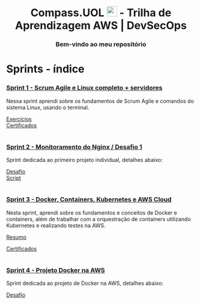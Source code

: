 <h1 align=center> Compass.UOL <img src="https://logospng.org/download/uol/logo-uol-icon-256.png" width="27"/> - Trilha de Aprendizagem AWS | DevSecOps </h1>

<h3 align="center">Bem-vindo ao meu repositório</h3> 

# Sprints - índice


###  <a href= Sprint-1 > Sprint 1 - Scrum Agile e Linux completo + servidores </a>

<p>

 Nessa sprint aprendi sobre os fundamentos de Scrum Agile e comandos do sistema Linux, usando o terminal.

 </p>

 <a href=Sprint-1\Troubleshooting.md> Exercícios </a>  
 <a href=Sprint-1\Certificados> Certificados </a>
 
 #

###  <a href= Sprint-2 > Sprint 2 - Monitoramento do Nginx / Desafio 1  </a>
Sprint dedicada ao primeiro projeto individual, detalhes abaixo:

 <a href=Sprint-2/readme.md>Desafio</a>  
 <a href=Sprint-2\nginx.sh>Script</a>

#

###  <a href= Sprint-3 > Sprint 3 - Docker, Containers, Kubernetes e AWS Cloud  </a>
Nesta sprint, aprendi sobre os fundamentos e conceitos de Docker e containers, além de trabalhar com a orquestração de containers utilizando Kubernetes e realizando testes na AWS.

<a href=Sprint-3\readme.md> Resumo </a>

<a href=Sprint-3\Certificados> Certificados </a>

#

###  <a href= Sprint-4 > Sprint 4 - Projeto Docker na AWS  </a>
Sprint dedicada ao projeto de Docker na AWS, detalhes abaixo: 

<a href=Sprint-4/readme.md>Desafio</a>  
 



